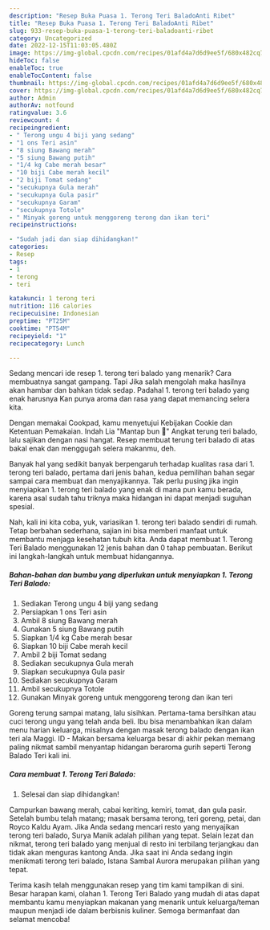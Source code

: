 ```yaml
---
description: "Resep Buka Puasa 1. Terong Teri BaladoAnti Ribet"
title: "Resep Buka Puasa 1. Terong Teri BaladoAnti Ribet"
slug: 933-resep-buka-puasa-1-terong-teri-baladoanti-ribet
category: Uncategorized
date: 2022-12-15T11:03:05.480Z
image: https://img-global.cpcdn.com/recipes/01afd4a7d6d9ee5f/680x482cq70/1-terong-teri-balado-foto-resep-utama.jpg
hideToc: false
enableToc: true
enableTocContent: false
thumbnail: https://img-global.cpcdn.com/recipes/01afd4a7d6d9ee5f/680x482cq70/1-terong-teri-balado-foto-resep-utama.jpg
cover: https://img-global.cpcdn.com/recipes/01afd4a7d6d9ee5f/680x482cq70/1-terong-teri-balado-foto-resep-utama.jpg
author: Admin
authorAv: notfound
ratingvalue: 3.6
reviewcount: 4
recipeingredient:
- " Terong ungu 4 biji yang sedang"
- "1 ons Teri asin"
- "8 siung Bawang merah"
- "5 siung Bawang putih"
- "1/4 kg Cabe merah besar"
- "10 biji Cabe merah kecil"
- "2 biji Tomat sedang"
- "secukupnya Gula merah"
- "secukupnya Gula pasir"
- "secukupnya Garam"
- "secukupnya Totole"
- " Minyak goreng untuk menggoreng terong dan ikan teri"
recipeinstructions:

- "Sudah jadi dan siap dihidangkan!"
categories:
- Resep
tags:
- 1
- terong
- teri

katakunci: 1 terong teri 
nutrition: 116 calories
recipecuisine: Indonesian
preptime: "PT25M"
cooktime: "PT54M"
recipeyield: "1"
recipecategory: Lunch

---
```



Sedang mencari ide resep 1. terong teri balado yang menarik? Cara membuatnya sangat gampang. Tapi Jika salah mengolah maka hasilnya akan hambar dan bahkan tidak sedap. Padahal 1. terong teri balado yang enak harusnya Kan punya aroma dan rasa yang dapat memancing selera kita.


Dengan memakai Cookpad, kamu menyetujui Kebijakan Cookie dan Ketentuan Pemakaian. Indah Lia &#34;Mantap bun 🥰&#34; Angkat terung teri balado, lalu sajikan dengan nasi hangat. Resep membuat terung teri balado di atas bakal enak dan menggugah selera makanmu, deh.

Banyak hal yang sedikit banyak berpengaruh terhadap kualitas rasa dari 1. terong teri balado, pertama dari jenis bahan, kedua pemilihan bahan segar sampai cara membuat dan menyajikannya. Tak perlu pusing jika ingin menyiapkan 1. terong teri balado yang enak di mana pun kamu berada, karena asal sudah tahu triknya maka hidangan ini dapat menjadi suguhan spesial.


Nah, kali ini kita coba, yuk, variasikan 1. terong teri balado sendiri di rumah. Tetap berbahan sederhana, sajian ini bisa memberi manfaat untuk membantu menjaga kesehatan tubuh kita. Anda dapat membuat 1. Terong Teri Balado menggunakan 12 jenis bahan dan 0 tahap pembuatan. Berikut ini langkah-langkah untuk membuat hidangannya.

<!--inarticleads1-->

##### Bahan-bahan dan bumbu yang diperlukan untuk menyiapkan 1. Terong Teri Balado:

1. Sediakan  Terong ungu 4 biji yang sedang
1. Persiapkan 1 ons Teri asin
1. Ambil 8 siung Bawang merah
1. Gunakan 5 siung Bawang putih
1. Siapkan 1/4 kg Cabe merah besar
1. Siapkan 10 biji Cabe merah kecil
1. Ambil 2 biji Tomat sedang
1. Sediakan secukupnya Gula merah
1. Siapkan secukupnya Gula pasir
1. Sediakan secukupnya Garam
1. Ambil secukupnya Totole
1. Gunakan  Minyak goreng untuk menggoreng terong dan ikan teri


Goreng terung sampai matang, lalu sisihkan. Pertama-tama bersihkan atau cuci terong ungu yang telah anda beli. Ibu bisa menambahkan ikan dalam menu harian keluarga, misalnya dengan masak terong balado dengan ikan teri ala Maggi. ID - Makan bersama keluarga besar di akhir pekan memang paling nikmat sambil menyantap hidangan beraroma gurih seperti Terong Balado Teri kali ini. 

<!--inarticleads2-->

##### Cara membuat 1. Terong Teri Balado:


1. Selesai dan siap dihidangkan!

Campurkan bawang merah, cabai keriting, kemiri, tomat, dan gula pasir. Setelah bumbu telah matang; masak bersama terong, teri goreng, petai, dan Royco Kaldu Ayam. Jika Anda sedang mencari resto yang menyajikan terong teri balado, Surya Manik adalah pilihan yang tepat. Selain lezat dan nikmat, terong teri balado yang menjual di resto ini terbilang terjangkau dan tidak akan menguras kantong Anda. Jika saat ini Anda sedang ingin menikmati terong teri balado, Istana Sambal Aurora merupakan pilihan yang tepat. 

Terima kasih telah menggunakan resep yang tim kami tampilkan di sini. Besar harapan kami, olahan 1. Terong Teri Balado yang mudah di atas dapat membantu kamu menyiapkan makanan yang menarik untuk keluarga/teman maupun menjadi ide dalam berbisnis kuliner. Semoga bermanfaat dan selamat mencoba!
